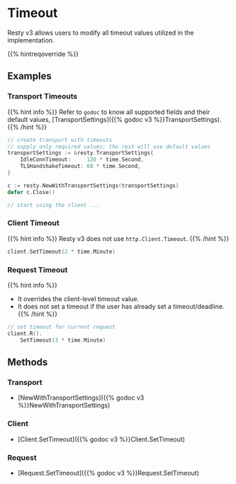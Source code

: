 
# Timeout

Resty v3 allows users to modify all timeout values utilized in the implementation.

{{% hintreqoverride %}}

## Examples

### Transport Timeouts

{{% hint info %}}
Refer to `godoc` to know all supported fields and their default values, [TransportSettings]({{% godoc v3 %}}TransportSettings).
{{% /hint %}}

```go
// create transport with timeouts
// supply only required values; the rest will use default values
transportSettings := &resty.TransportSettings{
    IdleConnTimeout:     120 * time.Second,
    TLSHandshakeTimeout: 60 * time.Second,
}

c := resty.NewWithTransportSettings(transportSettings)
defer c.Close()

// start using the client ...
```

### Client Timeout

{{% hint info %}}
Resty v3 does not use `http.Client.Timeout`.
{{% /hint %}}

```go
client.SetTimeout(2 * time.Minute)
```

### Request Timeout

{{% hint info %}}
* It overrides the client-level timeout value.
* It does not set a timeout if the user has already set a timeout/deadline.
{{% /hint %}}

```go
// set timeout for current request
client.R().
    SetTimeout(3 * time.Minute)
```

## Methods

### Transport

* [NewWithTransportSettings]({{% godoc v3 %}}NewWithTransportSettings)

### Client

* [Client.SetTimeout]({{% godoc v3 %}}Client.SetTimeout)

### Request

* [Request.SetTimeout]({{% godoc v3 %}}Request.SetTimeout)
